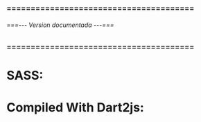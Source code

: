 ### ======================================= ###
###### ===--- Version documentada ---=== ######
### ======================================= ###

# SASS: [](1.69.7)

# Compiled With Dart2js: [](3.2.4)
